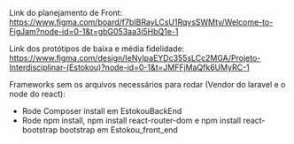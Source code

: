 Link do planejamento de Front: https://www.figma.com/board/f7bIBRayLCsU1RqvsSWMty/Welcome-to-FigJam?node-id=0-1&t=gbG053aa3i5HbQ1e-1

Link dos protótipos de baixa e média fidelidade: https://www.figma.com/design/IeNyIpaEYDc355sLCc2MGA/Projeto-Interdisciplinar-(Estokou)?node-id=0-1&t=JMFFjMaQfk6UMyRC-1

Frameworks sem os arquivos necessários para rodar (Vendor do laravel e o node do react):
- Rode Composer install em EstokouBackEnd
- Rode npm install, npm install react-router-dom e npm install react-bootstrap bootstrap em Estokou_front_end
